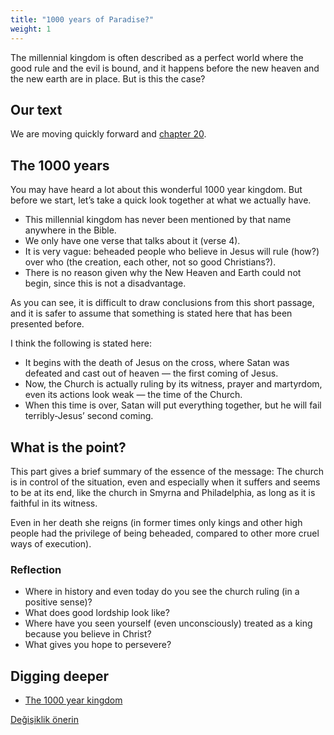 ```yaml
---
title: "1000 years of Paradise?"
weight: 1
---
```



The millennial kingdom is often described as a perfect world where the good rule and the evil is bound, and it happens before the new heaven and the new earth are in place. But is this the case?


## Our text

<a name="8752"></a>
We are moving quickly forward and [chapter 20](https://www.bibleserver.com/NIV/Revelation20).


## The 1000 years

<a name="ef5b"></a>
You may have heard a lot about this wonderful 1000 year kingdom. But before we start, let’s take a quick look together at what we actually have.

- This millennial kingdom has never been mentioned by that name anywhere in the Bible.
- We only have one verse that talks about it (verse 4).
- It is very vague: beheaded people who believe in Jesus will rule (how?) over who (the creation, each other, not so good Christians?).
- There is no reason given why the New Heaven and Earth could not begin, since this is not a disadvantage.


As you can see, it is difficult to draw conclusions from this short passage, and it is safer to assume that something is stated here that has been presented before.

I think the following is stated here:

- It begins with the death of Jesus on the cross, where Satan was defeated and cast out of heaven — the first coming of Jesus.
- Now, the Church is actually ruling by its witness, prayer and martyrdom, even its actions look weak — the time of the Church.
- When this time is over, Satan will put everything together, but he will fail terribly-Jesus’ second coming.



## What is the point?

<a name="7aa9"></a>
This part gives a brief summary of the essence of the message: The church is in control of the situation, even and especially when it suffers and seems to be at its end, like the church in Smyrna and Philadelphia, as long as it is faithful in its witness.

Even in her death she reigns (in former times only kings and other high people had the privilege of being beheaded, compared to other more cruel ways of execution).


### Reflection

<a name="ae6c"></a>
- Where in history and even today do you see the church ruling (in a positive sense)?
- What does good lordship look like?
- Where have you seen yourself (even unconsciously) treated as a king because you believe in Christ?
- What gives you hope to persevere?







## Digging deeper

<a name="569b"></a>
- [The 1000 year kingdom](../../../../content/1000y/expl/the-thousand-year-kingdom)







[Değişiklik önerin](https://github.com/revelation-today/revelation-today/blob/main/exampleSite/content/docs/content/1000y/appl/1000-years-of-paradise.md)
